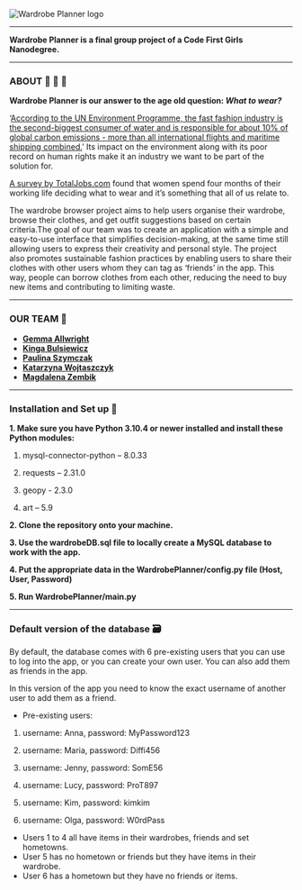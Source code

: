 ![Wardrobe Planner logo](/WardrobePlanner/wardrobe_planner-logo.png "logo")
___
**Wardrobe Planner is a final group project of a Code First Girls Nanodegree.**
___
### ABOUT 👕 👗 👔
**Wardrobe Planner is our answer to the age old question: *What to wear?***


‘[According to the UN Environment Programme, the fast fashion industry is the second-biggest consumer of water and is responsible for about 10% of global carbon emissions - more than all international flights and maritime shipping combined.](https://earth.org/fast-fashions-detrimental-effect-on-the-environment/)’ Its impact on the environment along with its poor record on human rights make it an industry we want to be part of the solution for. 

[A survey by TotalJobs.com](https://www.independent.co.uk/life-style/work-clothes-average-woman-four-months-lifetime-officewear-suits-skirts-jackets-dresses-fashion-a8090531.html
) found that women spend four months of their working life deciding what to wear and it’s something that all of us relate to.

The wardrobe browser project aims to help users organise their wardrobe, browse their clothes, and get outfit suggestions based on certain criteria.The goal of our team  was to create an application with a simple and easy-to-use interface that simplifies decision-making, at the same time still  allowing users to express their creativity and personal style.
The project also promotes sustainable fashion practices by enabling users to share their clothes with other users whom they can tag as ‘friends’ in the app.  This way, people can borrow clothes from each other, reducing the need to buy new items and contributing to limiting waste.

___
### OUR TEAM 🙆

- **[Gemma Allwright](https://github.com/allwrightgemma)**
- **[Kinga Bulsiewicz](https://github.com/kin-b)**
- **[Paulina Szymczak](https://github.com/PaulinaSzymczak)**
- **[Katarzyna Wojtaszczyk](https://github.com/KWojtaszczyk)**
- **[Magdalena Zembik](https://github.com/magdazembik)**

___
### Installation and Set up 🔧

**1. Make sure you have Python 3.10.4 or newer installed and install these Python modules:**

   1. mysql-connector-python – 8.0.33

   2. requests – 2.31.0
    
   3. geopy - 2.3.0
    
   4. art – 5.9

**2. Clone the repository onto your machine.**

**3. Use the wardrobeDB.sql file to locally create a MySQL database to work with the app.**

**4. Put the appropriate data in the WardrobePlanner/config.py file (Host, User, Password)**

**5. Run WardrobePlanner/main.py**
___
### Default version of the database  🗃️

By default, the database comes with 6 pre-existing users that you can use to log into the app, or you can create your own user.
You can also add them as friends in the app.

In this version of the app you need to know the exact username of another user to add them as a friend.

- Pre-existing users:

1. username: Anna,
password:  MyPassword123

2. username: Maria,
password: Diffi456

3. username: Jenny,
password: SomE56

4. username: Lucy,
password: ProT897

5. username: Kim,
password: kimkim

6. username: Olga,
password: W0rdPass

- Users 1 to 4 all have items in their wardrobes, friends and set hometowns.
- User 5 has no hometown or friends but they have items in their wardrobe.
- User 6 has a hometown but they have no friends or items.